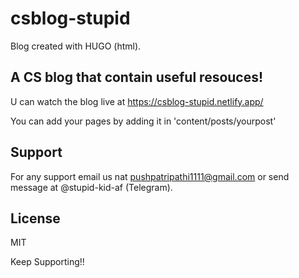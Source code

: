 # csblog-stupid
Blog created with HUGO (html).

## A CS blog that contain useful resouces!
  U can watch the blog live at https://csblog-stupid.netlify.app/

You can add your pages by adding it in 'content/posts/yourpost'

## Support 

  For any support email us nat pushpatripathi1111@gmail.com or send message at @stupid-kid-af (Telegram).
  
  
## License 

  MIT
    
Keep Supporting!!    
